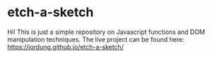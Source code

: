 # etch-a-sketch

Hi! This is just a simple repository on Javascript functions and DOM manipulation techniques. 
The live project can be found here: https://jordung.github.io/etch-a-sketch/
